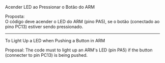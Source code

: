 Acender LED ao Pressionar o Botão do ARM

Proposta:    
  O código deve acender o LED do ARM (pino PA5), se o botão (conectado ao pino PC13) estiver sendo pressionado.

-------------------------------------------------------------------------------------------------------------------

To Light Up a LED when Pushing a Button in ARM

Proposal:
  The code must to light up an ARM's LED (pin PA5) if the button (connecter to pin PC13) is being pushed.
